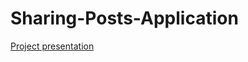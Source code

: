 
# Sharing-Posts-Application

[Project presentation ](https://docs.google.com/document/d/1bM_LXdtfnmx1wclIy-1hEsjwYpgUzzaBgQcJvnLimNI/edit?usp=sharing)
